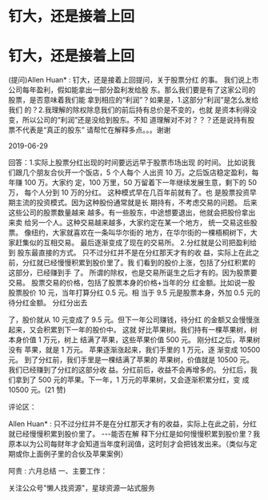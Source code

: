 # 钉大，还是接着上回

# 钉大，还是接着上回

(提问)Allen Huan* : 钉大，还是接着上回提问，关于股票分红 的事。 我们说上市公司每年盈利，假如能拿出一部分盈利发给股 东。那么我们要是有了这家公司的股票，是否意味着我们能 拿到相应的“利润”？如果是，1.这部分“利润”是怎么发给我们 的？2.我理解的除权除息我们的前后持有总价是不变的，也就 是资本利得没变，所以公司的“利润”还是没给到股东。不知 道理解对不对？？？还是说持有股票不代表是“真正的股东” 请帮忙在解释多点。。。谢谢

2019-06-29

回答：1.实际上股票分红出现的时间要远远早于股票市场出现 的时间。 比如说我们跟几个朋友合伙开一个饭店，5 个人每个 人出资 10 万。之后饭店稳定盈利，每年赚 100 万。大家约 定，100 万里，50 万留着下一年继续发展生意，剩下的 50 万， 每个人分到 10 万的分红。 这种模式早在几百年前就有了。也 是股票投资早期主流的投资模式。因为这种股份通常就是长 期持有，不考虑交易的问题。 后来这些公司的股票数量越来 越多。有一些股东，中途想要退出，他就会把股份拿出来卖 给另一个人。这种交易越来越多，大家约定在某一个地方， 统一交易这些股票。 像纽约，大家就喜欢在一条叫华尔街的 地方，在华尔街的一棵梧桐树下，大家赶集似的互相交易。 最后逐渐变成了现在的交易所。 2.分红就是公司把盈利给到 股东最直接的方式。 只不过分红并不是在分红那天才有的收 益，实际上在此之前，分红就已经慢慢积累到股价里了。我 们看到的股价上涨，包括了分红积累的这部分，已经赚到手 了。 所谓的除权，也是交易所诞生之后才有的。因为股票要 交易。 股票交易的价格，包括了股票本身的价格+当年的分 红金额。比如说一股股票股价 10 元，当年打算分红 0.5 元。相 当于 9.5 元是股票本身，外加 0.5 元的待分红金额。 分红分出去

了，股价就从 10 元变成了 9.5 元。但下一年公司赚钱，待分红 的金额又会慢慢涨起来，又会积累到下一年的股价中。 这就 好比苹果树。我们持有一棵苹果树，树本身价值 1 万元，树上 结满了苹果，这些苹果价值 500 元。 刚分红之后，苹果树没有 苹果，就是 1 万元。 苹果逐渐涨起来，我们手里的 1 万元，逐 渐变成 10500 元。 到了分红前，我们手里是一棵结满了苹果的 苹果树，价值就是 10500 元。我们已经赚到了分红的这部分收 益。分红前后，收益不会再增多的。 分红后，我们拿到了 500 元的苹果。下一年，1 万元的苹果树，又会逐渐积累分红，变 成 10500 元。(21 赞)

评论区：

Allen Huan* : 只不过分红并不是在分红那天才有的收益，实际上在此之前，分红就已经慢慢积累到股价里了。 ---能否在解 释下分红是如何慢慢积累到股价里？我原本以为公司每财年才会知道当年度利润值，这时刻才会把钱发出来。（类似与定 期或你上面例子里的合伙及苹果案例）

阿贵 : 六月总结 一、主要工作：

关注公众号"懒人找资源"，星球资源一站式服务